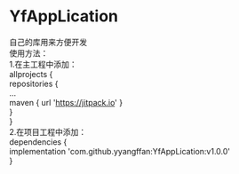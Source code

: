 # YfAppLication
自己的库用来方便开发<br>
使用方法：<br>
1.在主工程中添加：<br>
  allprojects {<br>
  		repositories {<br>
	  		...<br>
	  		maven { url 'https://jitpack.io' }<br>
	  	}<br>
	  }<br>
 2.在项目工程中添加：<br>
    dependencies {<br>
	        implementation 'com.github.yyangffan:YfAppLication:v1.0.0'<br>
	  }<br>
